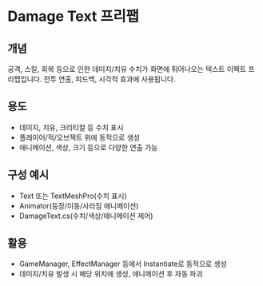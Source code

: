 # Damage Text 프리팹

## 개념
공격, 스킬, 회복 등으로 인한 데미지/치유 수치가 화면에 튀어나오는 텍스트 이펙트 프리팹입니다. 전투 연출, 피드백, 시각적 효과에 사용됩니다.

## 용도
- 데미지, 치유, 크리티컬 등 수치 표시
- 플레이어/적/오브젝트 위에 동적으로 생성
- 애니메이션, 색상, 크기 등으로 다양한 연출 가능

## 구성 예시
- Text 또는 TextMeshPro(수치 표시)
- Animator(등장/이동/사라짐 애니메이션)
- DamageText.cs(수치/색상/애니메이션 제어)

## 활용
- GameManager, EffectManager 등에서 Instantiate로 동적으로 생성
- 데미지/치유 발생 시 해당 위치에 생성, 애니메이션 후 자동 파괴 